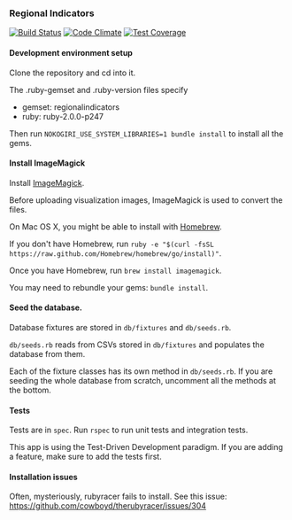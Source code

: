 ### Regional Indicators

[![Build Status](https://travis-ci.org/MAPC/regionalindicators.svg?branch=master)](https://travis-ci.org/MAPC/regionalindicators) [![Code Climate](https://codeclimate.com/github/MAPC/regionalindicators/badges/gpa.svg)](https://codeclimate.com/github/MAPC/regionalindicators) [![Test Coverage](https://codeclimate.com/github/MAPC/regionalindicators/badges/coverage.svg)](https://codeclimate.com/github/MAPC/regionalindicators)

#### Development environment setup

Clone the repository and cd into it.

The .ruby-gemset and .ruby-version files specify

+ gemset: regionalindicators
+ ruby: ruby-2.0.0-p247

Then run `NOKOGIRI_USE_SYSTEM_LIBRARIES=1 bundle install` to install all the gems.

#### Install ImageMagick

Install [ImageMagick](http://www.imagemagick.org/).

Before uploading visualization images, ImageMagick is used to convert the files.

On Mac OS X, you might be able to install with [Homebrew](http://brew.sh/).

If you don't have Homebrew, run `ruby -e "$(curl -fsSL https://raw.github.com/Homebrew/homebrew/go/install)"`.

Once you have Homebrew, run `brew install imagemagick`.

You may need to rebundle your gems: `bundle install`.

#### Seed the database.

Database fixtures are stored in `db/fixtures` and `db/seeds.rb`.

`db/seeds.rb` reads from CSVs stored in `db/fixtures` and populates the database from them.

Each of the fixture classes has its own method in `db/seeds.rb`. If you are seeding the whole database from scratch, uncomment all the methods at the bottom.


#### Tests

Tests are in `spec`. Run `rspec` to run unit tests and integration tests.

This app is using the Test-Driven Development paradigm. If you are adding a feature, make sure to add the tests first.

#### Installation issues

Often, mysteriously, rubyracer fails to install. See this issue: https://github.com/cowboyd/therubyracer/issues/304
